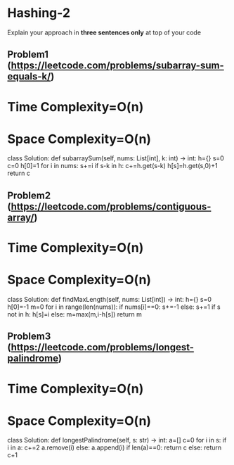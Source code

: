 # Hashing-2

Explain your approach in **three sentences only** at top of your code


## Problem1 (https://leetcode.com/problems/subarray-sum-equals-k/)
# Time Complexity=O(n)
# Space Complexity=O(n)
class Solution:
    def subarraySum(self, nums: List[int], k: int) -> int:
        h={}
        s=0
        c=0
        h[0]=1
        for i in nums:
            s+=i
            if s-k in h:
                c+=h.get(s-k)
            h[s]=h.get(s,0)+1
        return c
            
            


## Problem2 (https://leetcode.com/problems/contiguous-array/)
# Time Complexity=O(n)
# Space Complexity=O(n)
class Solution:
    def findMaxLength(self, nums: List[int]) -> int:
        h={}
        s=0
        h[0]=-1
        m=0
        for i in range(len(nums)):
            if nums[i]==0:
                s+=-1
            else:
                s+=1
            if s not in h:
                h[s]=i
            else:
                m=max(m,i-h[s])
        return m
                

## Problem3 (https://leetcode.com/problems/longest-palindrome)
# Time Complexity=O(n)
# Space Complexity=O(n)
class Solution:
    def longestPalindrome(self, s: str) -> int:
        a=[]
        c=0
        for i in s:
            if i in a:
                c+=2
                a.remove(i)
            else:
                a.append(i)
        if len(a)==0:
            return c
        else:
            return c+1
